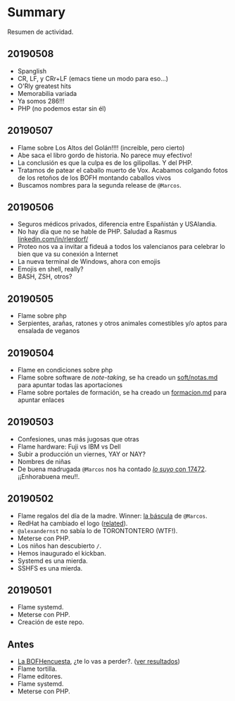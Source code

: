 # Summary

Resumen de actividad.

## 20190508

* Spanglish
* CR, LF, y CRr+LF (emacs tiene un modo para eso...)
* O'Rly greatest hits
* Memorabilia variada
* Ya somos 286!!!
* PHP (no podemos estar sin él)

## 20190507

* Flame sobre Los Altos del Golán!!!!  (increible, pero cierto)
* Abe saca el libro gordo de historia. No parece muy efectivo!
* La conclusión es que la culpa es de los gilipollas. Y del PHP.
* Tratamos de patear el caballo muerto de Vox. Acabamos colgando fotos de los retoños de los BOFH montando caballos vivos
* Buscamos nombres para la segunda release de `@Marcos`.

## 20190506

* Seguros médicos privados, diferencia entre Españistán y USAlandia.
* No hay día que no se hable de PHP. Saludad a Rasmus [linkedin.com/in/rlerdorf/](https://www.linkedin.com/in/rlerdorf/)
* Proteo nos va a invitar a fideuá a todos los valencianos para celebrar lo bien que va su conexión a Internet
* La nueva terminal de Windows, ahora con emojis
* Emojis en shell, really?
* BASH, ZSH, otros?

## 20190505

* Flame sobre php
* Serpientes, arañas, ratones y otros animales comestibles y/o aptos para ensalada de veganos

## 20190504

* Flame en condiciones sobre php
* Flame sobre software de *note-taking*, se ha creado un [soft/notas.md](soft/notas.md) para apuntar todas las aportaciones
* Flame sobre portales de formación, se ha creado un [formacion.md](formacion.md) para apuntar enlaces

## 20190503

* Confesiones, unas más jugosas que otras
* Flame hardware: Fuji vs IBM vs Dell
* Subir a producción un viernes, YAY or NAY?
* Nombres de niñas
* De buena madrugada `@Marcos` nos ha contado [*lo suyo* con 17472](https://threadreaderapp.com/thread/1124059896532672517.html). ¡¡Enhorabuena meu!!.

## 20190502

* Flame regalos del día de la madre. Winner: [la báscula](https://www.amazon.es/AA-SS-Básculas-baño-gordas-analizador/dp/B07HJ6866F/) de `@Marcos`.
* RedHat ha cambiado el logo ([related](https://www.omgubuntu.co.uk/2019/05/red-hat-has-changed-its-logo-for-the-first-time-in-20-years)).
* `@alexandernst` no sabía lo de TORONTONTERO (WTF!).
* Meterse con PHP.
* Los niños han descubierto `/`.
* Hemos inaugurado el kickban.
* Systemd es una mierda.
* SSHFS es una mierda.

## 20190501

* Flame systemd.
* Meterse con PHP.
* Creación de este repo.

## Antes

* [La BOFHencuesta](https://bit.ly/encuestaBOFH2019), ¿te lo vas a perder?. ([ver resultados](https://docs.google.com/forms/d/e/1FAIpQLSfD082COFdV_SKvkLWISkEdqeKWEe7h0Pb-uDscaguwjyJZRA/viewanalytics))
* Flame tortilla.
* Flame editores.
* Flame systemd.
* Meterse con PHP.
